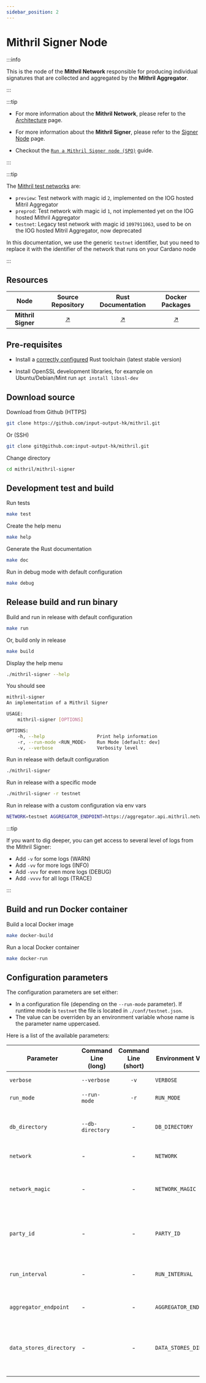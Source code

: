 ```yaml
---
sidebar_position: 2
---
```


# Mithril Signer Node

:::info

This is the node of the **Mithril Network** responsible for producing individual signatures that are collected and aggregated by the **Mithril Aggregator**.

:::

:::tip

* For more information about the **Mithril Network**, please refer to the [Architecture](../../../mithril/mithril-network/architecture.md) page.

* For more information about the **Mithril Signer**, please refer to the [Signer Node](../../../mithril/mithril-network/signer.md) page.

* Checkout the [`Run a Mithril Signer node (SPO)`](../../getting-started/run-mithril-devnet.md) guide.

:::

:::tip

The [Mithril test networks](../../../manual/developer-docs/references.md#mithril-networks) are:

* `preview`: Test network with magic id `2`, implemented on the IOG hosted Mitril Aggregator
* `preprod`: Test network with magic id `1`, not implemented yet on the IOG hosted Mithril Aggregator
* `testnet`: Legacy test network with magic id `1097911063`, used to be on the IOG hosted Mitril Aggregator, now deprecated

In this documentation, we use the generic `testnet` identifier, but you need to replace it with the identifier of the network that runs on your Cardano node

:::

## Resources

| Node | Source Repository | Rust Documentation | Docker Packages |
|:-:|:-----------------:|:------------------:|:---------------:|
**Mithril Signer** | [:arrow_upper_right:](https://github.com/input-output-hk/mithril/tree/main/mithril-signer) | [:arrow_upper_right:](https://mithril.network/mithril-signer/doc/mithril_signer/index.html) | [:arrow_upper_right:](https://github.com/input-output-hk/mithril/pkgs/container/mithril-signer)

## Pre-requisites

* Install a [correctly configured](https://www.rust-lang.org/learn/get-started) Rust toolchain (latest stable version)

* Install OpenSSL development libraries, for example on Ubuntu/Debian/Mint run `apt install libssl-dev`

## Download source

Download from Github (HTTPS)

```bash
git clone https://github.com/input-output-hk/mithril.git
```

Or (SSH)

```bash
git clone git@github.com:input-output-hk/mithril.git
```

Change directory

```bash
cd mithril/mithril-signer
```

## Development test and build

Run tests

```bash
make test
```

Create the help menu

```bash
make help
```

Generate the Rust documentation

```bash
make doc
```

Run in debug mode with default configuration

```bash
make debug
```

## Release build and run binary

Build and run in release with default configuration

```bash
make run
```

Or, build only in release

```bash
make build
```

Display the help menu

```bash
./mithril-signer --help
```

You should see

```bash
mithril-signer 
An implementation of a Mithril Signer

USAGE:
    mithril-signer [OPTIONS]

OPTIONS:
    -h, --help                   Print help information
    -r, --run-mode <RUN_MODE>    Run Mode [default: dev]
    -v, --verbose                Verbosity level
```

Run in release with default configuration

```bash
./mithril-signer
```

Run in release with a specific mode

```bash
./mithril-signer -r testnet
```

Run in release with a custom configuration via env vars

```bash
NETWORK=testnet AGGREGATOR_ENDPOINT=https://aggregator.api.mithril.network/aggregator ./mithril-signer
```

:::tip

If you want to dig deeper, you can get access to several level of logs from the Mithril Signer:

* Add `-v` for some logs (WARN)
* Add `-vv` for more logs (INFO)
* Add `-vvv` for even more logs (DEBUG)
* Add `-vvvv` for all logs (TRACE)

:::

## Build and run Docker container

Build a local Docker image

```bash
make docker-build
```

Run a local Docker container

```bash
make docker-run
```

## Configuration parameters

The configuration parameters are set either:

* In a configuration file (depending on the `--run-mode` parameter). If runtime mode is `testnet` the file is located in `./conf/testnet.json`.
* The value can be overriden by an environment variable whose name is the parameter name uppercased.

Here is a list of the available parameters:

| Parameter | Command Line (long) |  Command Line (short) | Environment Variable | Description | Default Value | Example | Mandatory |
|-----------|---------------------|:---------------------:|----------------------|-------------|---------------|---------|:---------:|
| `verbose` | `--verbose` | `-v` | `VERBOSE` | Verbosity level | - | Parsed from number of occurences: `-v` for `Warning`, `-vv` for `Info`, `-vvv` for `Debug` and `-vvvv` for `Trace` | :heavy_check_mark: |
| `run_mode` | `--run-mode` | `-r` | `RUN_MODE` | Runtime mode | `dev` | - | :heavy_check_mark: |
| `db_directory` | `--db-directory` | - | `DB_DIRECTORY` | Directory to snapshot from the **Cardano Node** | `/db` | - | :heavy_check_mark: |
| `network` | - | - | `NETWORK` | Cardano network | - | `testnet` or `mainnet` or `devnet` | :heavy_check_mark: |
`network_magic` | - | - | `NETWORK_MAGIC` | Cardano Network Magic number (for `testnet` and `devnet`) | - | `1097911063` or `42` | - |
| `party_id` | - | - | `PARTY_ID` | Party Id of the signer, usually the `PoolId` of the SPO | - | `pool1pxaqe80sqpde7902er5kf6v0c7y0sv6d5g676766v2h829fvs3x` | :heavy_check_mark: |
| `run_interval` | - | - | `RUN_INTERVAL` | Interval between two runtime cycles in ms | - | `60000` | :heavy_check_mark: |
| `aggregator_endpoint` | - | - | `AGGREGATOR_ENDPOINT` | Aggregator node endpoint | - | `https://aggregator.api.mithril.network/aggregator` | :heavy_check_mark: |
| `data_stores_directory` | - | - | `DATA_STORES_DIRECTORY` | Directory to store signer data (Stakes, Protocol initializers, ...) | - | `./mithril-signer/stores` | :heavy_check_mark: |
